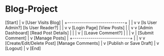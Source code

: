 # Blog-Project

[Start]
   |
   v
[User Visits Blog]
   |
   +-----------------------------+
   |                             |
   v                             v
[Is User Admin?]           [Is User Reader?]
   |                             |
   v                             v
[Login Page]                [View Posts]
   |                             |
   v                             v
[Admin Dashboard]          [Read Post Details]
   |                             |
   |                             v
   |                       [Leave Comment?]
   |                             |
   |                             v
   |                       [Submit Comment]
   |
   v
[Manage Posts]
   |
   +-----------------------------+
   |                             |
   v                             v
[Create/Edit/Delete Post]   [Manage Comments]
   |
   v
[Publish or Save Draft]
   |
   v
[Logout]
   |
   v
[End]
